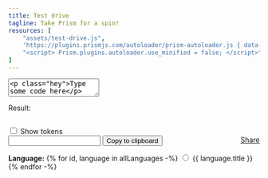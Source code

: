 ```yaml
---
title: Test drive
tagline: Take Prism for a spin!
resources: [
	"assets/test-drive.js",
	'https://plugins.prismjs.com/autoloader/prism-autoloader.js { data-autoloader-path="https://dev.prismjs.com/components/" }',
	"<script> Prism.plugins.autoloader.use_minified = false; </script>"
]
---
```



<section>
	<form>
		<p>
			<textarea>&lt;p class="hey">Type some code here&lt;/p></textarea>
		</p>
		<p>Result:</p>
		<pre><code></code></pre>
		<div id="options" style="margin: 1em 0">
			<label><input type="checkbox" id="option-show-tokens"> Show tokens </label>
			<div class="link-wrapper">
				<a id="share-link" href="" style="float: right;"> Share </a>
				<div class="hidden-wrapper">
					<input id="share-link-input" type="text" readonly />
					<button type="button" id="copy-share-link">Copy to clipboard</button>
				</div>
			</div>
		</div>
		<p id="language">
			<strong>Language:</strong>
			{% for id, language in allLanguages -%}
			<label data-id="{{ id }}">
				<input type="radio" name="language" value="{{ id }}" /> {{ language.title }}
			</label>
			{% endfor -%}
		</p>
	</form>
</section>
